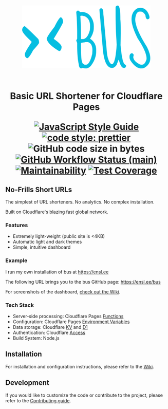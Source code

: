 <h1 align="center">
<img src="src/assets/img/logo.svg" alt="BUS logo" height="196" width="400"><br/><br/>

Basic URL Shortener for Cloudflare Pages

[![JavaScript Style Guide](https://img.shields.io/badge/code_style-standard-brightgreen.svg?style=flat-square)](https://standardjs.com)
[![code style: prettier](https://img.shields.io/badge/code_style-prettier-ff69b4.svg?style=flat-square)](https://prettier.io)
![GitHub code size in bytes](https://img.shields.io/github/languages/code-size/aensley/bus?style=flat-square)<br/>
[![GitHub Workflow Status (main)](https://img.shields.io/github/actions/workflow/status/aensley/bus/ci.yml?branch=main&style=flat-square)](https://github.com/aensley/bus/actions/workflows/ci.yml?query=branch%3Amain)
[![Maintainability](https://api.codeclimate.com/v1/badges/6668fa5755091ffe6930/maintainability)](https://codeclimate.com/github/aensley/bus/maintainability)
[![Test Coverage](https://api.codeclimate.com/v1/badges/6668fa5755091ffe6930/test_coverage)](https://codeclimate.com/github/aensley/bus/test_coverage)

</h1>

## No-Frills Short URLs

The simplest of URL shorteners. No analytics. No complex installation.

Built on Cloudflare's blazing fast global network.

### Features

- Extremely light-weight (public site is <4KB)
- Automatic light and dark themes
- Simple, intuitive dashboard

### Example

I run my own installation of bus at <https://ensl.ee>

The following URL brings you to the bus GitHub page: <https://ensl.ee/bus>

For screenshots of the dashboard, [check out the Wiki](https://github.com/aensley/bus/wiki).

### Tech Stack

- Server-side processing: Cloudflare Pages [Functions](https://developers.cloudflare.com/pages/platform/functions/)
- Configuration: Cloudflare Pages [Environment Variables](https://developers.cloudflare.com/pages/platform/build-configuration/#environment-variables)
- Data storage: Cloudflare [KV](https://developers.cloudflare.com/workers/runtime-apis/kv/) and [D1](https://developers.cloudflare.com/d1)
- Authentication: Cloudflare [Access](https://developers.cloudflare.com/cloudflare-one/policies/access/)
- Build System: Node.js

## Installation

For installation and configuration instructions, please refer to the [Wiki](https://github.com/aensley/bus/wiki/Installation).

## Development

If you would like to customize the code or contribute to the project, please refer to the [Contributing guide](.github/CONTRIBUTING.md).
